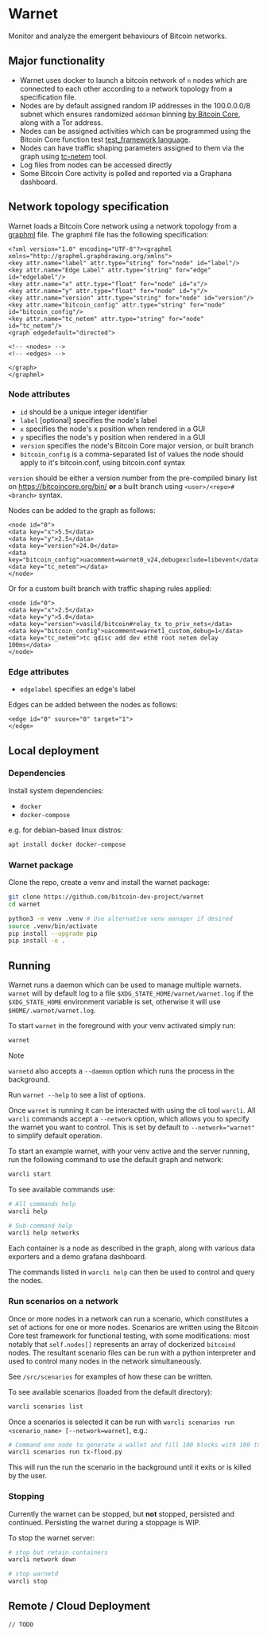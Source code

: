 # Warnet

Monitor and analyze the emergent behaviours of Bitcoin networks.

## Major functionality

* Warnet uses docker to launch a bitcoin network of `n` nodes which are connected to each other according to a network topology from a specification file.
* Nodes are by default assigned random IP addresses in the 100.0.0.0/8 subnet which ensures randomized `addrman` binning [by Bitcoin Core](https://github.com/bitcoin/bitcoin/blob/8372ab0ea3c88308aabef476e3b9d023ba3fd4b7/src/addrman.h#L66), along with a Tor address.
* Nodes can be assigned activities which can be programmed using the Bitcoin Core function test [test_framework language](https://github.com/bitcoin/bitcoin/tree/master/test/functional).
* Nodes can have traffic shaping parameters assigned to them via the graph using [tc-netem](https://manpages.ubuntu.com/manpages/trusty/man8/tc-netem.8.html) tool.
* Log files from nodes can be accessed directly
* Some Bitcoin Core activity is polled and reported via a Graphana dashboard.

## Network topology specification

Warnet loads a Bitcoin Core network using a network topology from a [graphml](https://graphml.graphdrawing.org/specification.html) file.
The graphml file has the following specification:

```graphml
<?xml version="1.0" encoding="UTF-8"?><graphml xmlns="http://graphml.graphdrawing.org/xmlns">
<key attr.name="label" attr.type="string" for="node" id="label"/>
<key attr.name="Edge Label" attr.type="string" for="edge" id="edgelabel"/>
<key attr.name="x" attr.type="float" for="node" id="x"/>
<key attr.name="y" attr.type="float" for="node" id="y"/>
<key attr.name="version" attr.type="string" for="node" id="version"/>
<key attr.name="bitcoin_config" attr.type="string" for="node" id="bitcoin_config"/>
<key attr.name="tc_netem" attr.type="string" for="node" id="tc_netem"/>
<graph edgedefault="directed">

<!-- <nodes> -->
<!-- <edges> -->

</graph>
</graphml>

```
### Node attributes

* `id` should be a unique integer identifier
* `label` [optional] specifies the node's label
* `x` specifies the node's x position when rendered in a GUI
* `y` specifies the node's y position when rendered in a GUI
* `version` specifies the node's Bitcoin Core major version, or built branch
* `bitcoin_config` is a comma-separated list of values the node should apply to it's bitcoin.conf, using bitcoin.conf syntax

`version` should be either a version number from the pre-compiled binary list on https://bitcoincore.org/bin/ **or** a built branch using `<user>/<repo>#<branch>` syntax.

Nodes can be added to the graph as follows:

```graphml
<node id="0">
<data key="x">5.5</data>
<data key="y">2.5</data>
<data key="version">24.0</data>
<data key="bitcoin_config">uacomment=warnet0_v24,debugexclude=libevent</data>
<data key="tc_netem"></data>
</node>
```

Or for a custom built branch with traffic shaping rules applied:

```graphml
<node id="0">
<data key="x">2.5</data>
<data key="y">5.0</data>
<data key="version">vasild/bitcoin#relay_tx_to_priv_nets</data>
<data key="bitcoin_config">uacomment=warnet1_custom,debug=1</data>
<data key="tc_netem">tc qdisc add dev eth0 root netem delay 100ms</data>
</node>
```

### Edge attributes

* `edgelabel` specifies an edge's label

Edges can be added between the nodes as follows:

```graphml
<edge id="0" source="0" target="1">
</edge>
```

## Local deployment

### Dependencies

Install system dependencies:

* `docker`
* `docker-compose`

e.g. for debian-based linux distros:

```bash
apt install docker docker-compose
```

### Warnet package

Clone the repo, create a venv and install the warnet package:

```bash
git clone https://github.com/bitcoin-dev-project/warnet
cd warnet

python3 -m venv .venv # Use alternative venv manager if desired
source .venv/bin/activate
pip install --upgrade pip
pip install -e .
```

## Running

Warnet runs a daemon which can be used to manage multiple warnets.
`warnet` will by default log to a file `$XDG_STATE_HOME/warnet/warnet.log` if the `$XDG_STATE_HOME` environment variable is set, otherwise it will use `$HOME/.warnet/warnet.log`.

To start `warnet` in the foreground with your venv activated simply run:

```bash
warnet
```

> [!NOTE]
> `warnetd` also accepts a `--daemon` option which runs the process in the background.

Run `warnet --help` to see a list of options.

Once `warnet` is running it can be interacted with using the cli tool `warcli`.
All `warcli` commands accept a `--network` option, which allows you to specify the warnet you want to control.
This is set by default to `--network="warnet"` to simplify default operation.

To start an example warnet, with your venv active and the server running, run the following command to use the default graph and network:

```bash
warcli start
```

To see available commands use:

```bash
# All commands help
warcli help

# Sub-command help
warcli help networks
```

Each container is a node as described in the graph, along with various data exporters and a demo grafana dashboard.

The commands listed in `warcli help` can then be used to control and query the nodes.

###  Run scenarios on a network

Once or more nodes in a network can run a scenario, which constitutes a set of actions for one or more nodes.
Scenarios are written using the Bitcoin Core test framework for functional testing, with some modifications: most notably that `self.nodes[]` represents an array of dockerized `bitcoind` nodes.
The resultant scenario files can be run with a python interpreter and used to control many nodes in the network simultaneously.

See `/src/scenarios` for examples of how these can be written.

To see available scenarios (loaded from the default directory):

```bash
warcli scenarios list
```

Once a scenarios is selected it can be run with `warcli scenarios run <scenario_name> [--network=warnet]`, e.g.:

```bash
# Command one node to generate a wallet and fill 100 blocks with 100 txs each
warcli scenarios run tx-flood.py
```

This will run the run the scenario in the background until it exits or is killed by the user.

### Stopping

Currently the warnet can be stopped, but **not** stopped, persisted and continued.
Persisting the warnet during a stoppage is WIP.

To stop the warnet server:

```bash
# stop but retain containers
warcli network down

# stop warnetd
warcli stop
```

## Remote / Cloud Deployment

`// TODO`

